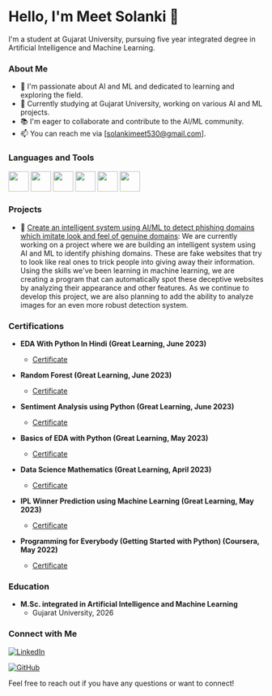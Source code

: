 # Hello, I'm Meet Solanki 👋

I'm a student at Gujarat University, pursuing five year integrated degree in Artificial Intelligence and Machine Learning.

### About Me

- 🌱 I'm passionate about AI and ML and dedicated to learning and exploring the field.
- 💼 Currently studying at Gujarat University, working on various AI and ML projects.
- 📚 I'm eager to collaborate and contribute to the AI/ML community.
- 📫 You can reach me via [solankimeet530@gmail.com].

### Languages and Tools

[<img src="https://s3.dualstack.us-east-2.amazonaws.com/pythondotorg-assets/media/community/logos/python-logo-only.png" width="40">](https://www.python.org/)
[<img src="https://www.gstatic.com/devrel-devsite/prod/v89c3b644dadab0c1b29fcdfaa83db3f3db74c1887a83ba5a78318ee59aec3871/tensorflow/images/lockup.svg" width="40">](https://www.tensorflow.org/)
[<img src="https://pytorch.org/assets/images/pytorch-logo.png" width="40">](https://pytorch.org/)
[<img src="https://upload.wikimedia.org/wikipedia/commons/thumb/0/05/Scikit_learn_logo_small.svg/390px-Scikit_learn_logo_small.svg.png" width="40">](https://scikit-learn.org/)
[<img src="https://jupyter.org/assets/homepage/main-logo.svg" width="40">](https://jupyter.org/)
[<img src="https://upload.wikimedia.org/wikipedia/commons/8/87/Sql_data_base_with_logo.png" width="40">](https://www.mysql.com/)


### Projects

- 🚀 [Create an intelligent system using AI/ML to detect phishing domains which imitate look and feel of genuine domains](https://github.com/MeetSolanki530/Phishing-Threat-Defenders): We are currently working on a project where we are building an intelligent system using AI and ML to identify phishing domains. These are fake websites that try to look like real ones to trick people into giving away their information. Using the skills we've been learning in machine learning, we are creating a program that can automatically spot these deceptive websites by analyzing their appearance and other features. As we continue to develop this project, we are also planning to add the ability to analyze images for an even more robust detection system.


### Certifications

- **EDA With Python In Hindi (Great Learning, June 2023)**
  - [Certificate](https://verify.mygreatlearning.com/verify/ZUXSVHOH)


- **Random Forest (Great Learning, June 2023)**
  - [Certificate](https://verify.mygreatlearning.com/verify/IKSWQYOO)


- **Sentiment Analysis using Python (Great Learning, June 2023)**
  - [Certificate](https://verify.mygreatlearning.com/verify/MJDTQRUG)


- **Basics of EDA with Python (Great Learning, May 2023)**
  - [Certificate](https://verify.mygreatlearning.com/verify/DABJVQWK)
 

- **Data Science Mathematics (Great Learning, April 2023)**
  - [Certificate](https://verify.mygreatlearning.com/verify/PADXOQTE)


- **IPL Winner Prediction using Machine Learning (Great Learning, May 2023)**
  - [Certificate](https://verify.mygreatlearning.com/verify/LFSNJUOS)
 

- **Programming for Everybody (Getting Started with Python) (Coursera, May 2022)**
  - [Certificate](https://www.coursera.org/account/accomplishments/verify/7VK9E6NZH3TX)
  



### Education

- **M.Sc. integrated in Artificial Intelligence and Machine Learning**
  - Gujarat University, 2026


### Connect with Me

[![LinkedIn](https://img.shields.io/badge/LinkedIn-Connect%20with%20Me-blue)](https://www.linkedin.com/in/meet-solanki-b96a78230/)

[![GitHub](https://img.shields.io/badge/GitHub-Check%20Out%20My%20Projects-brightgreen)](https://github.com/MeetSolanki530/)

Feel free to reach out if you have any questions or want to connect!

